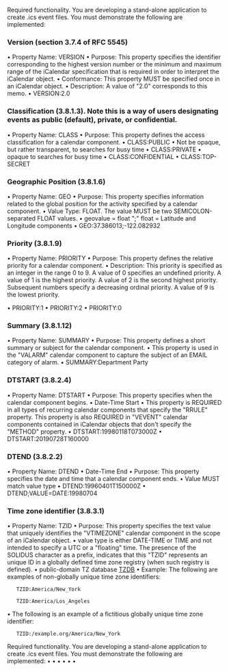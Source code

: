 Required functionality. You are developing a stand-alone application to create .ics event files. You must demonstrate the following are implemented:

### Version (section 3.7.4 of RFC 5545)
• Property Name:  VERSION
• Purpose:  This property specifies the identifier corresponding to the
      highest version number or the minimum and maximum range of the
      iCalendar specification that is required in order to interpret the
      iCalendar object.
• Conformance:  This property MUST be specified once in an iCalendar object.
• Description:  A value of "2.0" corresponds to this memo.
• VERSION:2.0

### Classification (3.8.1.3). Note this is a way of users designating events as public (default), private, or confidential.
• Property Name:  CLASS
• Purpose:  This property defines the access classification for a calendar component.
• CLASS:PUBLIC
    • Not be opaque, but rather transparent, to searches for busy time
• CLASS:PRIVATE 
    • opaque to searches for busy time
• CLASS:CONFIDENTIAL
•  CLASS:TOP-SECRET

### Geographic Position (3.8.1.6)
• Property Name:  GEO
• Purpose:  This property specifies information related to the global position for the activity specified by a calendar component.
•  Value Type:  FLOAT.  The value MUST be two SEMICOLON-separated FLOAT values.
• geovalue   = float ";" float 
             = Latitude and Longitude components
• GEO:37.386013;-122.082932

### Priority (3.8.1.9)
• Property Name:  PRIORITY
•  Purpose:  This property defines the relative priority for a calendar component.
• Description:  This priority is specified as an integer in the range 0
      to 9.  A value of 0 specifies an undefined priority.  A value of 1
      is the highest priority.  A value of 2 is the second highest
      priority.  Subsequent numbers specify a decreasing ordinal
      priority.  A value of 9 is the lowest priority.

• PRIORITY:1
• PRIORITY:2
• PRIORITY:0

### Summary (3.8.1.12)
• Property Name:  SUMMARY
•  Purpose:  This property defines a short summary or subject for the calendar component.
• This property is used in the "VALARM" calendar component to capture the subject of an EMAIL category of alarm.
• SUMMARY:Department Party

### DTSTART (3.8.2.4)
• Property Name:  DTSTART
• Purpose:  This property specifies when the calendar component begins.
• Date-Time Start
• This property is
      REQUIRED in all types of recurring calendar components that
      specify the "RRULE" property.  This property is also REQUIRED in
      "VEVENT" calendar components contained in iCalendar objects that
      don't specify the "METHOD" property.
• DTSTART:19980118T073000Z
• DTSTART:20190728T160000

### DTEND (3.8.2.2)
• Property Name:  DTEND
• Date-Time End
• Purpose:  This property specifies the date and time that a calendar component ends.
• Value MUST match value type
•  DTEND:19960401T150000Z
• DTEND;VALUE=DATE:19980704



### Time zone identifier (3.8.3.1)
• Property Name:  TZID
•  Purpose:  This property specifies the text value that uniquely
      identifies the "VTIMEZONE" calendar component in the scope of an
      iCalendar object.
• value type is either DATE-TIME or TIME and not intended to specify a UTC
      or a "floating" time.  The presence of the SOLIDUS character as a
      prefix, indicates that this "TZID" represents an unique ID in a
      globally defined time zone registry (when such registry is
      defined).
• public-domain TZ database [TZDB](https://tools.ietf.org/html/rfc5545#ref-TZDB)
• Example:  The following are examples of non-globally unique time zone identifiers:

       TZID:America/New_York

       TZID:America/Los_Angeles

• The following is an example of a fictitious globally unique time
      zone identifier:

       TZID:/example.org/America/New_York


Required functionality. You are developing a stand-alone application to create .ics event files. You must demonstrate the following are implemented:
• 
• 
• 
• 
• 
• 

